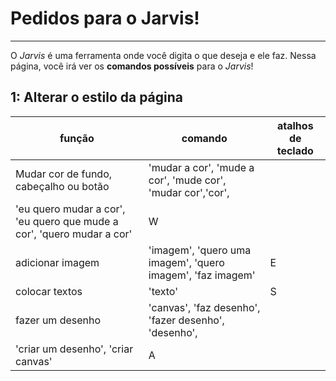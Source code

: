 # Pedidos para o Jarvis!
---
O *Jarvis* é uma ferramenta onde você digita o que deseja e ele faz. Nessa página, você irá ver os **comandos possíveis** para o *Jarvis*!

## 1: Alterar o estilo da página
função|comando|atalhos de teclado
---|---|---
Mudar cor de fundo, cabeçalho ou botão|'mudar a cor', 'mude a cor', 'mude cor', 'mudar cor','cor',
        'eu quero mudar a cor', 'eu quero que mude a cor', 'quero mudar a cor'|W|
adicionar imagem|'imagem', 'quero uma imagem', 'quero imagem', 'faz imagem'|E|
colocar textos|'texto'|S|
fazer um desenho|'canvas', 'faz desenho', 'fazer desenho', 'desenho',
     'criar um desenho', 'criar canvas'|A
